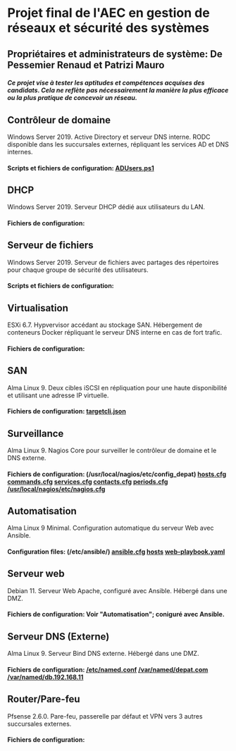 # Projet final de l'AEC en gestion de réseaux et sécurité des systèmes
## Propriétaires et administrateurs de système: De Pessemier Renaud et Patrizi Mauro
##### _Ce projet vise à tester les aptitudes et compétences acquises des candidats. Cela ne reflète pas nécessairement la manière la plus efficace ou la plus pratique de concevoir un réseau._

## **Contrôleur de domaine**
Windows Server 2019. Active Directory et serveur DNS interne. RODC disponible dans les succursales externes, répliquant les services AD et DNS internes.
#### Scripts et fichiers de configuration: [ADUsers.ps1](AD/ADUsers.ps1)

## **DHCP**
Windows Server 2019. Serveur DHCP dédié aux utilisateurs du LAN.
#### Fichiers de configuration:

## **Serveur de fichiers**
Windows Server 2019. Serveur de fichiers avec partages des répertoires pour chaque groupe de sécurité des utilisateurs.
#### Scripts et fichiers de configuration:

## **Virtualisation**
ESXi 6.7. Hypvervisor accédant au stockage SAN. Hébergement de conteneurs Docker répliquant le serveur DNS interne en cas de fort trafic.
#### Fichiers de configuration:

## **SAN**
Alma Linux 9. Deux cibles iSCSI en répliquation pour une haute disponibilité et utilisant une adresse IP virtuelle.
#### Fichiers de configuration: [targetcli.json](SAN/targetcli.json)

## **Surveillance**
Alma Linux 9. Nagios Core pour surveiller le contrôleur de domaine et le DNS externe.
#### Fichiers de configuration: (/usr/local/nagios/etc/config_depat) [hosts.cfg](Nagios/hosts.cfg) [commands.cfg](Nagios/commands.cfg) [services.cfg](Nagios/services.cfg) [contacts.cfg](Nagios/contacts.cfg) [periods.cfg](Nagios/periods.cfg) [/usr/local/nagios/etc/nagios.cfg](Nagios/nagios.cfg)

## **Automatisation**
Alma Linux 9 Minimal. Configuration automatique du serveur Web avec Ansible.
#### Configuration files: (/etc/ansible/) [ansible.cfg](Ansible/ansible.cfg) [hosts](Ansible/hosts) [web-playbook.yaml](Ansible/web-playbook.yaml)

## **Serveur web**
Debian 11. Serveur Web Apache, configuré avec Ansible. Hébergé dans une DMZ.
#### Fichiers de configuration: Voir "Automatisation"; coniguré avec Ansible.

## **Serveur DNS (Externe)**
Alma Linux 9. Serveur Bind DNS externe. Hébergé dans une DMZ.
#### Fichiers de configuration: [/etc/named.conf](Bind/named.conf) [/var/named/depat.com](Bind/depat.com) [/var/named/db.192.168.11](Bind/db.192.168.11)

## **Router/Pare-feu**
Pfsense 2.6.0. Pare-feu, passerelle par défaut et VPN vers 3 autres succursales externes.
#### Fichiers de configuration:
